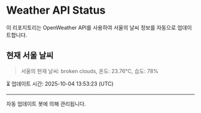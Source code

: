 
# Weather API Status

이 리포지토리는 OpenWeather API를 사용하여 서울의 날씨 정보를 자동으로 업데이트합니다.

## 현재 서울 날씨
> 서울의 현재 날씨: broken clouds, 온도: 23.76°C, 습도: 78%

⏳ 업데이트 시간: 2025-10-04 13:53:23 (UTC)

---
자동 업데이트 봇에 의해 관리됩니다.

